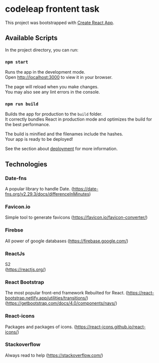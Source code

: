 # codeleap frontent task

This project was bootstrapped with [Create React App](https://github.com/facebook/create-react-app).

## Available Scripts

In the project directory, you can run:

### `npm start`

Runs the app in the development mode.\
Open [http://localhost:3000](http://localhost:3000) to view it in your browser.

The page will reload when you make changes.\
You may also see any lint errors in the console.


### `npm run build`

Builds the app for production to the `build` folder.\
It correctly bundles React in production mode and optimizes the build for the best performance.

The build is minified and the filenames include the hashes.\
Your app is ready to be deployed!

See the section about [deployment](https://facebook.github.io/create-react-app/docs/deployment) for more information.


## Technologies

### Date-fns
  A popular library to handle Date. 
  (https://date-fns.org/v2.29.3/docs/differenceInMinutes)

### Favicon.io
  Simple tool to generate favicons 
  (https://favicon.io/favicon-converter/)

### Firebse
  All power of google databases 
  (https://firebase.google.com/)

### ReactJs
  S2  
  (https://reactjs.org/)

### React Bootstrap 
  The most popular front-end framework Rebuilted for React.
  (https://react-bootstrap.netlify.app/utilities/transitions/)
  (https://getbootstrap.com/docs/4.0/components/navs/)

### React-icons
  Packages and packages of icons.
  (https://react-icons.github.io/react-icons/)

### Stackoverflow

  Always read to help 
  (https://stackoverflow.com/)

